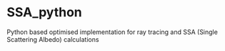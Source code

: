 # SSA_python
Python based optimised implementation for ray tracing and SSA (Single Scattering Albedo) calculations
